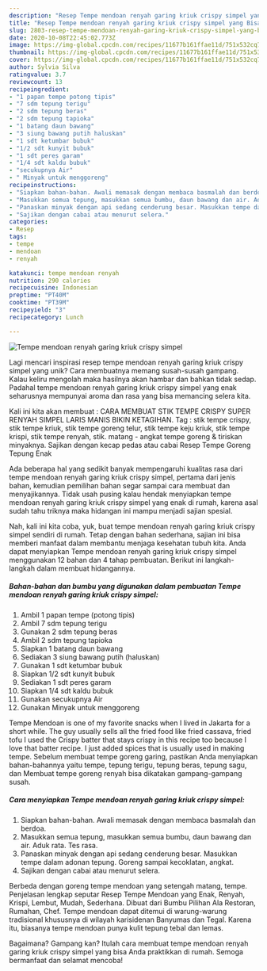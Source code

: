 ```yaml
---
description: "Resep Tempe mendoan renyah garing kriuk crispy simpel yang Bisa Manjain Lidah"
title: "Resep Tempe mendoan renyah garing kriuk crispy simpel yang Bisa Manjain Lidah"
slug: 2803-resep-tempe-mendoan-renyah-garing-kriuk-crispy-simpel-yang-bisa-manjain-lidah
date: 2020-10-08T22:45:02.773Z
image: https://img-global.cpcdn.com/recipes/11677b161ffae11d/751x532cq70/tempe-mendoan-renyah-garing-kriuk-crispy-simpel-foto-resep-utama.jpg
thumbnail: https://img-global.cpcdn.com/recipes/11677b161ffae11d/751x532cq70/tempe-mendoan-renyah-garing-kriuk-crispy-simpel-foto-resep-utama.jpg
cover: https://img-global.cpcdn.com/recipes/11677b161ffae11d/751x532cq70/tempe-mendoan-renyah-garing-kriuk-crispy-simpel-foto-resep-utama.jpg
author: Sylvia Silva
ratingvalue: 3.7
reviewcount: 13
recipeingredient:
- "1 papan tempe potong tipis"
- "7 sdm tepung terigu"
- "2 sdm tepung beras"
- "2 sdm tepung tapioka"
- "1 batang daun bawang"
- "3 siung bawang putih haluskan"
- "1 sdt ketumbar bubuk"
- "1/2 sdt kunyit bubuk"
- "1 sdt peres garam"
- "1/4 sdt kaldu bubuk"
- "secukupnya Air"
- " Minyak untuk menggoreng"
recipeinstructions:
- "Siapkan bahan-bahan. Awali memasak dengan membaca basmalah dan berdoa."
- "Masukkan semua tepung, masukkan semua bumbu, daun bawang dan air. Aduk rata. Tes rasa."
- "Panaskan minyak dengan api sedang cenderung besar. Masukkan tempe dalam adonan tepung. Goreng sampai kecoklatan, angkat."
- "Sajikan dengan cabai atau menurut selera."
categories:
- Resep
tags:
- tempe
- mendoan
- renyah

katakunci: tempe mendoan renyah 
nutrition: 290 calories
recipecuisine: Indonesian
preptime: "PT40M"
cooktime: "PT39M"
recipeyield: "3"
recipecategory: Lunch

---
```



![Tempe mendoan renyah garing kriuk crispy simpel](https://img-global.cpcdn.com/recipes/11677b161ffae11d/751x532cq70/tempe-mendoan-renyah-garing-kriuk-crispy-simpel-foto-resep-utama.jpg)

Lagi mencari inspirasi resep tempe mendoan renyah garing kriuk crispy simpel yang unik? Cara membuatnya memang susah-susah gampang. Kalau keliru mengolah maka hasilnya akan hambar dan bahkan tidak sedap. Padahal tempe mendoan renyah garing kriuk crispy simpel yang enak seharusnya mempunyai aroma dan rasa yang bisa memancing selera kita.

Kali ini kita akan membuat : CARA MEMBUAT STIK TEMPE CRISPY SUPER RENYAH SIMPEL LARIS MANIS BIKIN KETAGIHAN. Tag : stik tempe crispy, stik tempe kriuk, stik tempe goreng telur, stik tempe keju kriuk, stik tempe krispi, stik tempe renyah, stik. matang - angkat tempe goreng &amp; tiriskan minyaknya. Sajikan dengan kecap pedas atau cabai Resep Tempe Goreng Tepung Enak

Ada beberapa hal yang sedikit banyak mempengaruhi kualitas rasa dari tempe mendoan renyah garing kriuk crispy simpel, pertama dari jenis bahan, kemudian pemilihan bahan segar sampai cara membuat dan menyajikannya. Tidak usah pusing kalau hendak menyiapkan tempe mendoan renyah garing kriuk crispy simpel yang enak di rumah, karena asal sudah tahu triknya maka hidangan ini mampu menjadi sajian spesial.


Nah, kali ini kita coba, yuk, buat tempe mendoan renyah garing kriuk crispy simpel sendiri di rumah. Tetap dengan bahan sederhana, sajian ini bisa memberi manfaat dalam membantu menjaga kesehatan tubuh kita. Anda dapat menyiapkan Tempe mendoan renyah garing kriuk crispy simpel menggunakan 12 bahan dan 4 tahap pembuatan. Berikut ini langkah-langkah dalam membuat hidangannya.

<!--inarticleads1-->

##### Bahan-bahan dan bumbu yang digunakan dalam pembuatan Tempe mendoan renyah garing kriuk crispy simpel:

1. Ambil 1 papan tempe (potong tipis)
1. Ambil 7 sdm tepung terigu
1. Gunakan 2 sdm tepung beras
1. Ambil 2 sdm tepung tapioka
1. Siapkan 1 batang daun bawang
1. Sediakan 3 siung bawang putih (haluskan)
1. Gunakan 1 sdt ketumbar bubuk
1. Siapkan 1/2 sdt kunyit bubuk
1. Sediakan 1 sdt peres garam
1. Siapkan 1/4 sdt kaldu bubuk
1. Gunakan secukupnya Air
1. Gunakan  Minyak untuk menggoreng


Tempe Mendoan is one of my favorite snacks when I lived in Jakarta for a short while. The guy usually sells all the fried food like fried cassava, fried tofu I used the Crispy batter that stays crispy in this recipe too because I love that batter recipe. I just added spices that is usually used in making tempe. Sebelum membuat tempe goreng garing, pastikan Anda menyiapkan bahan-bahannya yaitu tempe, tepung terigu, tepung beras, tepung sagu, dan Membuat tempe goreng renyah bisa dikatakan gampang-gampang susah. 

<!--inarticleads2-->

##### Cara menyiapkan Tempe mendoan renyah garing kriuk crispy simpel:

1. Siapkan bahan-bahan. Awali memasak dengan membaca basmalah dan berdoa.
1. Masukkan semua tepung, masukkan semua bumbu, daun bawang dan air. Aduk rata. Tes rasa.
1. Panaskan minyak dengan api sedang cenderung besar. Masukkan tempe dalam adonan tepung. Goreng sampai kecoklatan, angkat.
1. Sajikan dengan cabai atau menurut selera.


Berbeda dengan goreng tempe mendoan yang setengah matang, tempe. Penjelasan lengkap seputar Resep Tempe Mendoan yang Enak, Renyah, Krispi, Lembut, Mudah, Sederhana. Dibuat dari Bumbu Pilihan Ala Restoran, Rumahan, Chef. Tempe mendoan dapat ditemui di warung-warung tradisional khususnya di wilayah karisidenan Banyumas dan Tegal. Karena itu, biasanya tempe mendoan punya kulit tepung tebal dan lemas. 

Bagaimana? Gampang kan? Itulah cara membuat tempe mendoan renyah garing kriuk crispy simpel yang bisa Anda praktikkan di rumah. Semoga bermanfaat dan selamat mencoba!
